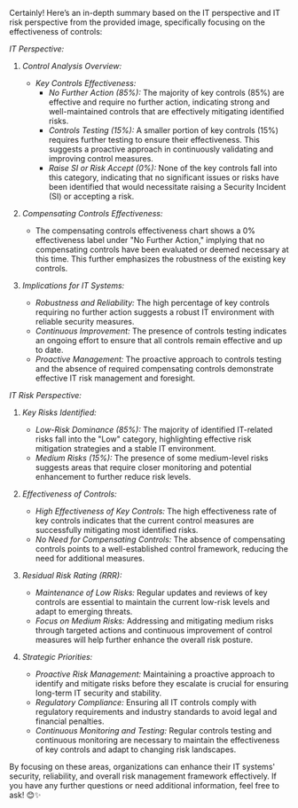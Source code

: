 Certainly! Here’s an in-depth summary based on the IT perspective and IT risk perspective from the provided image, specifically focusing on the effectiveness of controls:

*IT Perspective:*
1. *Control Analysis Overview:*
   - *Key Controls Effectiveness:* 
     - *No Further Action (85%):* The majority of key controls (85%) are effective and require no further action, indicating strong and well-maintained controls that are effectively mitigating identified risks.
     - *Controls Testing (15%):* A smaller portion of key controls (15%) requires further testing to ensure their effectiveness. This suggests a proactive approach in continuously validating and improving control measures.
     - *Raise SI or Risk Accept (0%):* None of the key controls fall into this category, indicating that no significant issues or risks have been identified that would necessitate raising a Security Incident (SI) or accepting a risk.

2. *Compensating Controls Effectiveness:*
   - The compensating controls effectiveness chart shows a 0% effectiveness label under "No Further Action," implying that no compensating controls have been evaluated or deemed necessary at this time. This further emphasizes the robustness of the existing key controls.

3. *Implications for IT Systems:*
   - *Robustness and Reliability:* The high percentage of key controls requiring no further action suggests a robust IT environment with reliable security measures.
   - *Continuous Improvement:* The presence of controls testing indicates an ongoing effort to ensure that all controls remain effective and up to date.
   - *Proactive Management:* The proactive approach to controls testing and the absence of required compensating controls demonstrate effective IT risk management and foresight.

*IT Risk Perspective:*
1. *Key Risks Identified:*
   - *Low-Risk Dominance (85%):* The majority of identified IT-related risks fall into the "Low" category, highlighting effective risk mitigation strategies and a stable IT environment.
   - *Medium Risks (15%):* The presence of some medium-level risks suggests areas that require closer monitoring and potential enhancement to further reduce risk levels.

2. *Effectiveness of Controls:*
   - *High Effectiveness of Key Controls:* The high effectiveness rate of key controls indicates that the current control measures are successfully mitigating most identified risks.
   - *No Need for Compensating Controls:* The absence of compensating controls points to a well-established control framework, reducing the need for additional measures.

3. *Residual Risk Rating (RRR):*
   - *Maintenance of Low Risks:* Regular updates and reviews of key controls are essential to maintain the current low-risk levels and adapt to emerging threats.
   - *Focus on Medium Risks:* Addressing and mitigating medium risks through targeted actions and continuous improvement of control measures will help further enhance the overall risk posture.

4. *Strategic Priorities:*
   - *Proactive Risk Management:* Maintaining a proactive approach to identify and mitigate risks before they escalate is crucial for ensuring long-term IT security and stability.
   - *Regulatory Compliance:* Ensuring all IT controls comply with regulatory requirements and industry standards to avoid legal and financial penalties.
   - *Continuous Monitoring and Testing:* Regular controls testing and continuous monitoring are necessary to maintain the effectiveness of key controls and adapt to changing risk landscapes.

By focusing on these areas, organizations can enhance their IT systems' security, reliability, and overall risk management framework effectively. If you have any further questions or need additional information, feel free to ask! 😊✨
